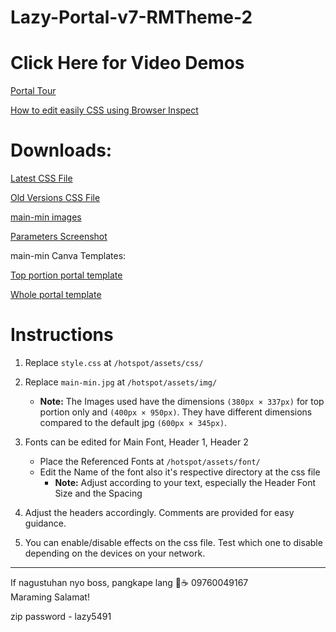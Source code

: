 # Lazy-Portal-v7-RMTheme-2


# Click Here for Video Demos

[Portal Tour](https://1drv.ms/v/s!AudVBigMgximj8l1UmGUDk6DBBRpPg?e=7xou4Q)

[How to edit easily CSS using Browser Inspect](https://1drv.ms/v/s!AudVBigMgximj9IrItSNTz_V5x7s2w?e=oVVk0u)


# Downloads:

[Latest CSS File](https://1drv.ms/u/s!AudVBigMgximj9NiMG_J2jxYF3ww5w?e=IDBUcq) 

[Old Versions CSS File](https://1drv.ms/u/s!AudVBigMgximj9NedpEdBmrAzGwk-w?e=SdBgKS) 

[main-min images](https://1drv.ms/f/s!AudVBigMgximj9Nfd0eS66CkSG4PZA?e=EskDo6) 

[Parameters Screenshot](https://1drv.ms/i/s!AudVBigMgximj895E_1L3Gv6Tn3Txw?e=VS8zhV) 

main-min Canva Templates:

[Top portion portal template](https://www.canva.com/design/DAGIJDVpBbw/-p_QgYGILMwf7lAiWbmQww/view?utm_content=DAGIJDVpBbw&utm_campaign=designshare&utm_medium=link&utm_source=publishsharelink&mode=preview)
        
[Whole portal template](https://www.canva.com/design/DAGJcFIqoeo/R7V45gM_zOol4vwTgUuuUQ/view?utm_content=DAGJcFIqoeo&utm_campaign=designshare&utm_medium=link&utm_source=publishsharelink&mode=preview)


# Instructions

1. Replace `style.css` at `/hotspot/assets/css/`

2. Replace `main-min.jpg` at `/hotspot/assets/img/`
   - **Note:** The Images used have the dimensions ``(380px × 337px)`` for top portion only and ``(400px × 950px)``. They have different dimensions compared to the default jpg ``(600px × 345px)``.

3. Fonts can be edited for Main Font, Header 1, Header 2
   - Place the Referenced Fonts at `/hotspot/assets/font/`
   - Edit the Name of the font also it's respective directory at the css file
     - **Note:** 
     	Adjust according to your text, especially the Header Font Size and the Spacing

4. Adjust the headers accordingly. Comments are provided for easy guidance.

5. You can enable/disable effects on the css file. Test which one to disable depending on the devices on your network.
---

If nagustuhan nyo boss, pangkape lang 🤣☕️ 09760049167  
Maraming Salamat!

zip password - lazy5491
